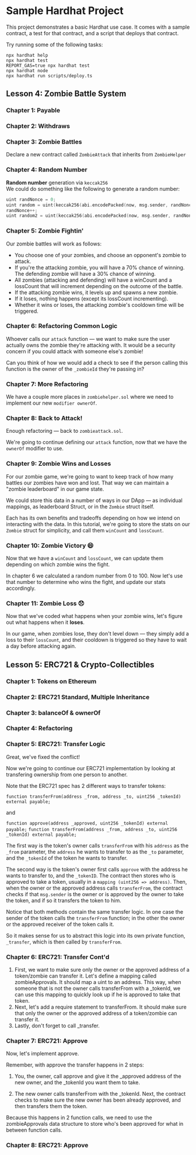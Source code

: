 # Sample Hardhat Project

This project demonstrates a basic Hardhat use case. It comes with a sample contract, a test for that contract, and a script that deploys that contract.

Try running some of the following tasks:

```shell
npx hardhat help
npx hardhat test
REPORT_GAS=true npx hardhat test
npx hardhat node
npx hardhat run scripts/deploy.ts
```

## Lesson 4: Zombie Battle System

### Chapter 1: Payable
### Chapter 2: Withdraws
### Chapter 3: Zombie Battles
Declare a new contract called `ZombieAttack` that inherits from `ZombieHelper`
### Chapter 4: Random Number
<b>Random number</b> generation via `keccak256`  
We could do something like the following to generate a random number:

```c
uint randNonce = 0;
uint random = uint(keccak256(abi.encodePacked(now, msg.sender, randNonce))) % 100;
randNonce++;
uint random2 = uint(keccak256(abi.encodePacked(now, msg.sender, randNonce))) % 100;
```

### Chapter 5: Zombie Fightin'
Our zombie battles will work as follows:
- You choose one of your zombies, and choose an opponent's zombie to attack.
- If you're the attacking zombie, you will have a 70% chance of winning. The defending zombie will have a 30% chance of winning.
- All zombies (attacking and defending) will have a winCount and a lossCount that will increment depending on the outcome of the battle.
- If the attacking zombie wins, it levels up and spawns a new zombie.
- If it loses, nothing happens (except its lossCount incrementing).
- Whether it wins or loses, the attacking zombie's cooldown time will be triggered.

### Chapter 6: Refactoring Common Logic
Whoever calls our `attack` function — we want to make sure the user actually owns the zombie they're attacking with. It would be a security concern if you could attack with someone else's zombie!

Can you think of how we would add a check to see if the person calling this function is the owner of the `_zombieId` they're passing in?

### Chapter 7: More Refactoring
We have a couple more places in `zombiehelper.sol` where we need to implement our new `modifier ownerOf`.

### Chapter 8: Back to Attack!
Enough refactoring — back to `zombieattack.sol`.

We're going to continue defining our `attack` function, now that we have the `ownerOf` modifier to use.

### Chapter 9: Zombie Wins and Losses
For our zombie game, we're going to want to keep track of how many battles our zombies have won and lost. That way we can maintain a "zombie leaderboard" in our game state.

We could store this data in a number of ways in our DApp — as individual mappings, as leaderboard Struct, or in the `Zombie` struct itself.

Each has its own benefits and tradeoffs depending on how we intend on interacting with the data. In this tutorial, we're going to store the stats on our `Zombie` struct for simplicity, and call them `winCount` and `lossCount`.

### Chapter 10: Zombie Victory 😄
Now that we have a `winCount` and `lossCount`, we can update them depending on which zombie wins the fight.

In chapter 6 we calculated a random number from 0 to 100. Now let's use that number to determine who wins the fight, and update our stats accordingly.

### Chapter 11: Zombie Loss 😞
Now that we've coded what happens when your zombie wins, let's figure out what happens when it <b>loses</b>.

In our game, when zombies lose, they don't level down — they simply add a loss to their `lossCount`, and their cooldown is triggered so they have to wait a day before attacking again.

## Lesson 5: ERC721 & Crypto-Collectibles
### Chapter 1: Tokens on Ethereum
### Chapter 2: ERC721 Standard, Multiple Inheritance
### Chapter 3: balanceOf & ownerOf
### Chapter 4: Refactoring
### Chapter 5: ERC721: Transfer Logic
Great, we've fixed the conflict!

Now we're going to continue our ERC721 implementation by looking at transfering ownership from one person to another.

Note that the ERC721 spec has 2 different ways to transfer tokens:

`function transferFrom(address _from, address _to, uint256 _tokenId) external payable;`

and

`function approve(address _approved, uint256 _tokenId) external payable;`
`function transferFrom(address _from, address _to, uint256 _tokenId) external payable;`

The first way is the token's owner calls `transferFrom` with his `address` as the `_from` parameter, the `address` he wants to transfer to as the `_to` parameter, and the `_tokenId` of the token he wants to transfer.

The second way is the token's owner first calls `approve` with the address he wants to transfer to, and the `_tokenID`. The contract then stores who is approved to take a token, usually in a `mapping (uint256 => address)`. Then, when the owner or the approved address calls `transferFrom`, the contract checks if that `msg.sender` is the owner or is approved by the owner to take the token, and if so it transfers the token to him.

Notice that both methods contain the same transfer logic. In one case the sender of the token calls the `transferFrom` function; in the other the owner or the approved receiver of the token calls it.

So it makes sense for us to abstract this logic into its own private function, `_transfer`, which is then called by `transferFrom`.

### Chapter 6: ERC721: Transfer Cont'd
1. First, we want to make sure only the owner or the approved address of a token/zombie can transfer it. Let's define a mapping called zombieApprovals. It should map a uint to an address. This way, when someone that is not the owner calls transferFrom with a _tokenId, we can use this mapping to quickly look up if he is approved to take that token.
2. Next, let's add a require statement to transferFrom. It should make sure that only the owner or the approved address of a token/zombie can transfer it.
3. Lastly, don't forget to call _transfer.

### Chapter 7: ERC721: Approve
Now, let's implement approve.

Remember, with approve the transfer happens in 2 steps:

1. You, the owner, call approve and give it the _approved address of the new owner, and the _tokenId you want them to take.

2. The new owner calls transferFrom with the _tokenId. Next, the contract checks to make sure the new owner has been already approved, and then transfers them the token.

Because this happens in 2 function calls, we need to use the zombieApprovals data structure to store who's been approved for what in between function calls.

### Chapter 8: ERC721: Approve